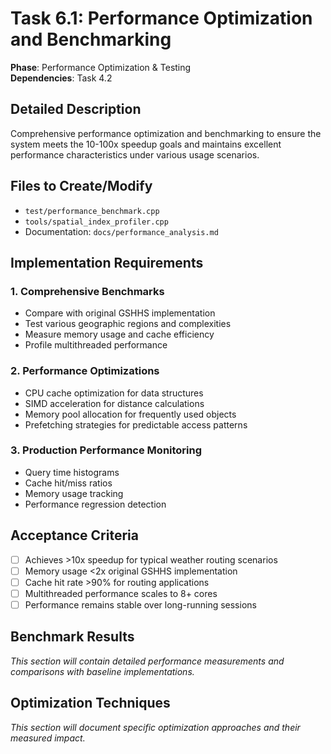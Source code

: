 # Task 6.1: Performance Optimization and Benchmarking

**Phase**: Performance Optimization & Testing  
**Dependencies**: Task 4.2

## Detailed Description

Comprehensive performance optimization and benchmarking to ensure the system meets the 10-100x speedup goals and maintains excellent performance characteristics under various usage scenarios.

## Files to Create/Modify

- `test/performance_benchmark.cpp`
- `tools/spatial_index_profiler.cpp`
- Documentation: `docs/performance_analysis.md`

## Implementation Requirements

### 1. Comprehensive Benchmarks
- Compare with original GSHHS implementation
- Test various geographic regions and complexities
- Measure memory usage and cache efficiency
- Profile multithreaded performance

### 2. Performance Optimizations
- CPU cache optimization for data structures
- SIMD acceleration for distance calculations
- Memory pool allocation for frequently used objects
- Prefetching strategies for predictable access patterns

### 3. Production Performance Monitoring
- Query time histograms
- Cache hit/miss ratios
- Memory usage tracking
- Performance regression detection

## Acceptance Criteria

- [ ] Achieves >10x speedup for typical weather routing scenarios
- [ ] Memory usage <2x original GSHHS implementation
- [ ] Cache hit rate >90% for routing applications
- [ ] Multithreaded performance scales to 8+ cores
- [ ] Performance remains stable over long-running sessions

## Benchmark Results

_This section will contain detailed performance measurements and comparisons with baseline implementations._

## Optimization Techniques

_This section will document specific optimization approaches and their measured impact._
